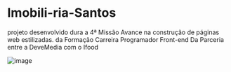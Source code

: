 # Imobili-ria-Santos
projeto desenvolvido dura a 4ª Missão Avance na construção de páginas web estilizadas. da Formação Carreira Programador Front-end Da Parceria entre a DeveMedia com o Ifood

![image](https://github.com/Alailson-Nascimento/Imobili-ria-Santos/assets/157761585/89ababbd-391b-4b07-8f81-295221f53e41)

